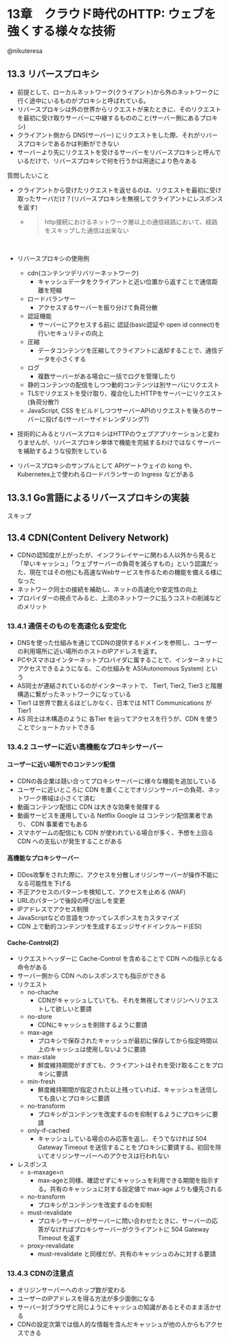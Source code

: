 # 13章　クラウド時代のHTTP: ウェブを強くする様々な技術

@nikuteresa

## 13.3 リバースプロキシ

- 前提として、ローカルネットワーク(クライアント)から外のネットワークに行く途中にいるものがプロキシと呼ばれている。
- リバースプロキシは外の世界からリクエストが来たときに、そのリクエストを最初に受け取りサーバーに中継するもののこと(サーバー側にあるプロキシ)
- クライアント側から DNS(サーバー) にリクエストをした際、それがリバースプロキシであるかは判断ができない
- サーバーより先にリクエストを受けるサーバーをリバースプロキシと呼んでいるだけで、リバースプロキシで何を行うかは用途により色々ある

質問したいこと
- クライアントから受けたリクエストを返せるのは、リクエストを最初に受け取ったサーバだけ？(リバースプロキシを無視してクライアントにレスポンスを返す)
    - > http接続におけるネットワーク層以上の通信経路において、経路をスキップした通信は出来ない

<br>

- リバースプロキシの使用例
    - cdn(コンテンツデリバリーネットワーク)
        - キャッシュデータをクライアントと近い位置から返すことで通信距離を短縮
    - ロードバランサー
        - アクセスするサーバーを振り分けて負荷分散
    - 認証機能
        - サーバーにアクセスする前に 認証(basic認証や open id connect)を行いセキュリティの向上
    - 圧縮
        - データコンテンツを圧縮してクライアントに返却することで、通信データを小さくする
    - ログ
        - 複数サーバーがある場合に一括でログを管理したり
    - 静的コンテンツの配信をしつつ動的コンテンツは別サーバにリクエスト
    - TLSでリクエストを受け取り、複合化したHTTPをサーバーにリクエスト(負荷分散?)
    - JavaScript, CSS をビルドしつつサーバーAPIのリクエストを後ろのサーバーに投げる(サーバーサイドレンダリング?)

- 技術的にみるとリバースプロキシはHTTPのウェブアプリケーションと変わりませんが、リバースプロキシ単体で機能を完結するわけではなくサーバーを補助するような役割をしている

- リバースプロキシのサンプルとして APIゲートウェイの kong や、Kubernetes上で使われるロードバランサーの Ingress などがある

## 13.3.1 Go言語によるリバースプロキシの実装
スキップ

## 13.4 CDN(Content Delivery Network)
- CDNの認知度が上がったが、インフラレイヤーに関わる人以外から見ると「早いキャッシュ」「ウェブサーバーの負荷を減らすもの」という認識だった、現在ではその他にも高速なWebサービスを作るための機能を備える様になった
- ネットワーク同士の接続を補助し、ネットの高速化や安定性の向上
- プロバイダーの視点でみると、上流のネットワークに払うコストの削減などのメリット

### 13.4.1 通信そのものを高速化＆安定化
- DNSを使った仕組みを通じてCDNの提供するドメインを参照し、ユーザーの利用場所に近い場所のホストのIPアドレスを返す。
- PCやスマホはインターネットプロバイダに属することで、インターネットにアクセスできるようになる、この仕組みを AS(Autonomous System) という
- AS同士が連結されているのがインターネットで、 Tier1, Tier2, Tier3 と階層構造に繋がったネットワークになっている
- Tier1 は世界で数えるほどしかなく、日本では NTT Communications が Tier1
- AS 同士は木構造のように 各Tier を辿ってアクセスを行うが、CDN を使うことでショートカットできる

### 13.4.2 ユーザーに近い高機能なプロキシサーバー

#### ユーザーに近い場所でのコンテンツ配信
- CDNの各企業は競い合ってプロキシサーバーに様々な機能を追加している
- ユーザーに近いところに CDN を置くことでオリジンサーバーの負荷、ネットワーク帯域は小さくて済む
- 動画コンテンツ配信に CDN は大きな効果を発揮する
- 動画サービスを運用している Netflix Google は コンテンツ配信業者であり、 CDN 事業者でもある
- スマホゲームの配信にも CDN が使われている場合が多く、予想を上回る CDN への支払いが発生することがある

#### 高機能なプロキシサーバー
- DDos攻撃をされた際に、アクセスを分散しオリジンサーバーが操作不能になる可能性を下げる
- 不正アクセスのパターンを検知して、アクセスを止める (WAF)
- URLのパターンで後段の呼び出しを変更
- IPアドレスでアクセス制限
- JavaScriptなどの言語をつかってレスポンスをカスタマイズ
- CDN 上で動的コンテンツを生成するエッジサイドインクルード(ESI)

#### Cache-Control(2)
- リクエストヘッダーに Cache-Control を含めることで CDN への指示となる命令がある
- サーバー側から CDN へのレスポンスでも指示ができる
- リクエスト
    - no-chache
        - CDNがキャッシュしていても、それを無視してオリジンへリクエストして欲しいと要請
    - no-store
        - CDNにキャッシュを削除するように要請
    - max-age
        - プロキシで保存されたキャッシュが最初に保存してから指定時間以上のキャッシュは使用しないように要請
    - max-stale
        - 鮮度維持期間がすぎても、クライアントはそれを受け取ることをプロキシに要請
    - min-fresh
        - 鮮度維持期間が指定された以上残っていれば、キャッシュを送信しても良いとプロキシに要請
    - no-transform
        - プロキシがコンテンツを改変するのを抑制するようにプロキシに要請
    - only-if-cached
        - キャッシュしている場合のみ応答を返し、そうでなければ 504 Gateway Timeout を送信することをプロキシに要請する。初回を除いてオリジンサーバーへのアクセスは行われない
- レスポンス
    - s-maxage=n
        - max-ageと同様、確認せずにキャッシュを利用できる期間を指示する。共有のキャッシュに対する設定値で max-age よりも優先される
    - no-transform
        - プロキシがコンテンツを改変するのを抑制
    - must-revalidate
        - プロキシサーバーがサーバーに問い合わせたときに、サーバーの応答がなければプロキシサーバーがクライアントに 504 Gateway Timeout を返す
    - proxy-revalidate
        - must-revalidate と同様だが、共有のキャッシュのみに対する要請

### 13.4.3 CDNの注意点
- オリジンサーバーへのホップ数が変わる
- ユーザーのIPアドレスを得る方法が多少面倒になる
- サーバー対ブラウザと同じようにキャッシュの知識があるとそのまま活かせる
- CDNの設定次第では個人的な情報を含んだキャッシュが他の人からもアクセスできる